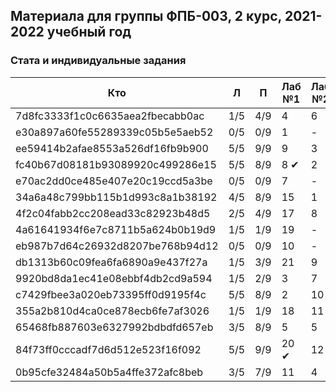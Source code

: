   ## Материала для группы ФПБ-003, 2 курс, 2021-2022 учебный год

### Стата и индивидуальные задания

| Кто    | Л    | П  | Лаб №1 | Лаб №2 | Лаб №3 |
| ------------- |------|-----|-----|-----|-----|
| 7d8fc3333f1c0c6635aea2fbecabb0ac | 1/5 | 4/9 | 4 | 6 | 3 |
| e30a897a60fe55289339c05b5e5aeb52 | 0/5 | 0/9 | 1 | - | - |
| ee59414b2afae8553a526df16fb9b900 | 5/5 | 9/9 | 9 | 3 | 4 |
| fc40b67d08181b93089920c499286e15 | 5/5 | 8/9 | 8 &#10004; | 2 | 16 |
| e70ac2dd0ce485e407e20c19ccd5a3be | 0/5 | 0/9 | 7 | - | - |
| 34a6a48c799bb115b1d993c8a1b38192 | 4/5 | 8/9 | 15 | 1 | 8 |
| 4f2c04fabb2cc208ead33c82923b48d5 | 2/5 | 4/9 | 17 | 8 | 19 |
| 4a61641934f6e7c8711b5a624b0b19d9 | 1/5 | 1/9 | 19 | - | - |
| eb987b7d64c26932d8207be768b94d12 | 0/5 | 0/9 | 10 | - | - |
| db1313b60c09fea6fa6890a9e437f27a | 1/5 | 3/9 | 21 | 9 | 13 |
| 9920bd8da1ec41e08ebbf4db2cd9a594 | 1/5 | 2/9 | 3 | 7 | 20 |
| c7429fbee3a020eb73395ff0d9195f4c | 5/5 | 8/9 | 2 | 10 | 12 |
| 355a2b810d4ca0ce878ecb6fe7af3026 | 1/5 | 1/9 | 18 | 11 | 6 |
| 65468fb887603e6327992bdbdfd657eb | 3/5 | 8/9 | 5 | 5 | 7 |
| 84f73ff0cccadf7d6d512e523f16f092 | 5/5 | 9/9 | 20 &#10004; | 12 | в разработке... |
| 0b95cfe32484a50b5a4ffe372afc8beb | 3/5 | 7/9 | 11 | 4 | 9 |

